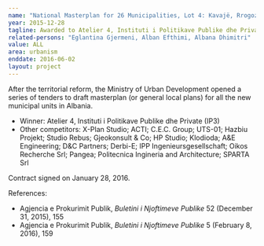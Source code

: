```yaml
---
name: "National Masterplan for 26 Municipalities, Lot 4: Kavajë, Rrogozhinë, Divjakë"
year: 2015-12-28
tagline: Awarded to Atelier 4, Instituti i Politikave Publike dhe Private (IP3)
related-persons: "Eglantina Gjermeni, Alban Efthimi, Albana Dhimitri"
value: ALL
area: urbanism
enddate: 2016-06-02
layout: project
---
```

After the territorial reform, the Ministry of Urban Development opened a series of tenders to draft masterplan (or general local plans) for all the new municipal units in Albania.

* Winner: Atelier 4, Instituti i Politikave Publike dhe Private (IP3)
* Other competitors: X-Plan Studio; ACTI; C.E.C. Group; UTS-01; Hazbiu Projekt; Studio Rebus; Gjeokonsult & Co; HP Studio; Klodioda; A&E Engineering; D&C Partners; Derbi-E; IPP Ingenieursgesellschaft; Oikos Recherche Srl; Pangea; Politecnica Ingineria and Architecture; SPARTA Srl

Contract signed on January 28, 2016.

References:

* Agjencia e Prokurimit Publik, *Buletini i Njoftimeve Publike* 52 (December 31, 2015), 155
* Agjencia e Prokurimit Publik, *Buletini i Njoftimeve Publike* 5 (February 8, 2016), 159

